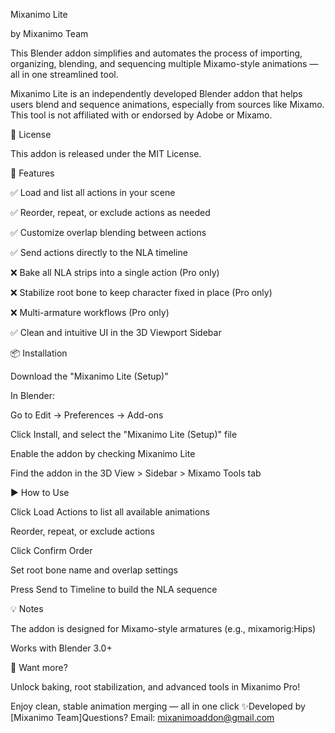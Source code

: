Mixanimo Lite

by Mixanimo Team

This Blender addon simplifies and automates the process of importing, organizing, blending, and sequencing multiple Mixamo-style animations — all in one streamlined tool.

Mixanimo Lite is an independently developed Blender addon that helps users blend and sequence animations, especially from sources like Mixamo. This tool is not affiliated with or endorsed by Adobe or Mixamo.

📜 License

This addon is released under the MIT License.



🔧 Features

✅ Load and list all actions in your scene

✅ Reorder, repeat, or exclude actions as needed

✅ Customize overlap blending between actions

✅ Send actions directly to the NLA timeline

❌ Bake all NLA strips into a single action (Pro only)

❌ Stabilize root bone to keep character fixed in place (Pro only)

❌ Multi-armature workflows (Pro only)

✅ Clean and intuitive UI in the 3D Viewport Sidebar



📦 Installation

Download the "Mixanimo Lite (Setup)"

In Blender:

Go to Edit → Preferences → Add-ons

Click Install, and select the "Mixanimo Lite (Setup)" file

Enable the addon by checking Mixanimo Lite

Find the addon in the 3D View > Sidebar > Mixamo Tools tab



▶️ How to Use

Click Load Actions to list all available animations

Reorder, repeat, or exclude actions

Click Confirm Order

Set root bone name and overlap settings

Press Send to Timeline to build the NLA sequence



💡 Notes

The addon is designed for Mixamo-style armatures (e.g., mixamorig:Hips)

Works with Blender 3.0+




🚀 Want more?

Unlock baking, root stabilization, and advanced tools in Mixanimo Pro!

Enjoy clean, stable animation merging — all in one click ✨Developed by [Mixanimo Team]Questions? Email: mixanimoaddon@gmail.com